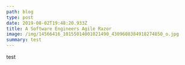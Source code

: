```yaml
---
path: blog
type: post
date: 2019-08-02T19:48:20.933Z
title: A Software Engineers Agile Razor
image: /img/14566416_10155014001021490_4309608384918274850_o.jpg
summary: test
---
```

test
